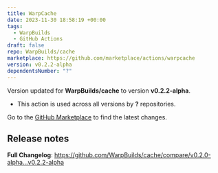 ```yaml
---
title: WarpCache
date: 2023-11-30 18:58:19 +00:00
tags:
  - WarpBuilds
  - GitHub Actions
draft: false
repo: WarpBuilds/cache
marketplace: https://github.com/marketplace/actions/warpcache
version: v0.2.2-alpha
dependentsNumber: "?"
---
```



Version updated for **WarpBuilds/cache** to version **v0.2.2-alpha**.
- This action is used across all versions by **?** repositories.

Go to the [GitHub Marketplace](https://github.com/marketplace/actions/warpcache) to find the latest changes.

## Release notes

**Full Changelog**: https://github.com/WarpBuilds/cache/compare/v0.2.0-alpha...v0.2.2-alpha
